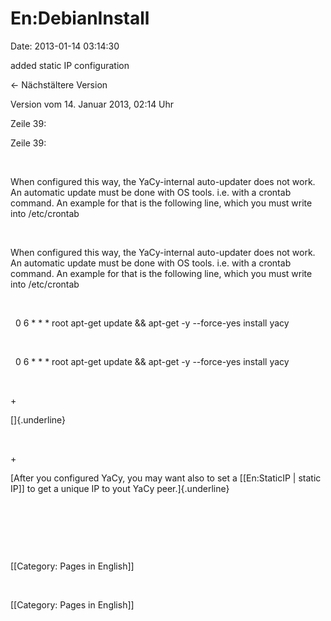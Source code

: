 En:DebianInstall
================

Date: 2013-01-14 03:14:30

added static IP configuration

← Nächstältere Version

Version vom 14. Januar 2013, 02:14 Uhr

Zeile 39:

Zeile 39:

 

<div>

When configured this way, the YaCy-internal auto-updater does not work.
An automatic update must be done with OS tools. i.e. with a crontab
command. An example for that is the following line, which you must write
into /etc/crontab

</div>

 

<div>

When configured this way, the YaCy-internal auto-updater does not work.
An automatic update must be done with OS tools. i.e. with a crontab
command. An example for that is the following line, which you must write
into /etc/crontab

</div>

 

<div>

  0 6 \* \* \* root apt-get update && apt-get -y \--force-yes install
yacy

</div>

 

<div>

  0 6 \* \* \* root apt-get update && apt-get -y \--force-yes install
yacy

</div>

 

\+

<div>

[]{.underline}

</div>

 

\+

<div>

[After you configured YaCy, you may want also to set a \[\[En:StaticIP
\| static IP\]\] to get a unique IP to yout YaCy peer.]{.underline}

</div>

 

 

 

<div>

\[\[Category: Pages in English\]\]

</div>

 

<div>

\[\[Category: Pages in English\]\]

</div>
